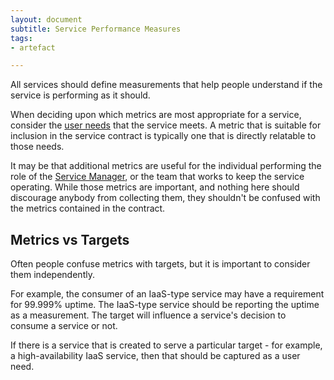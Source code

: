 ```yaml
---
layout: document
subtitle: Service Performance Measures
tags:
- artefact

---
```

All services should define measurements that help people understand if the service is performing as it should. 

When deciding upon which metrics are most appropriate for a service, consider the [user needs](/user-needs) that the service meets. A metric that is suitable for inclusion in the service contract is typically one that is directly relatable to those needs.

It may be that additional metrics are useful for the individual performing the role of the [Service Manager](/service-manager), or the team that works to keep the service operating. While those metrics are important, and nothing here should discourage anybody from collecting them, they shouldn't be confused with the metrics contained in the contract.

## Metrics vs Targets

Often people confuse metrics with targets, but it is important to consider them independently. 

For example, the consumer of an IaaS-type service may have a requirement for 99.999% uptime. The IaaS-type service should be reporting the uptime as a measurement. The target will influence a service's decision to consume a service or not. 

If there is a service that is created to serve a particular target - for example, a high-availability IaaS service, then that should be captured as a user need.